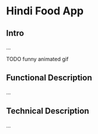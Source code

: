 # Hindi Food App

## Intro

...

TODO funny animated gif

## Functional Description

...

## Technical Description

...